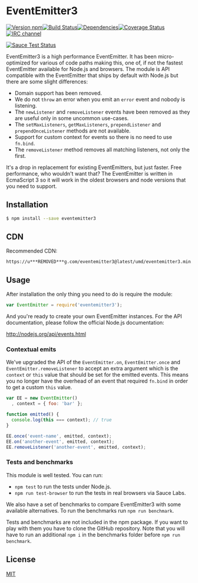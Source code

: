 # EventEmitter3

[![Version npm](https://img.shields.io/npm/v/eventemitter3.svg?style=flat-square)](https://www.npmjs.com/package/eventemitter3)[![Build Status](https://img.shields.io/travis/primus/eventemitter3/master.svg?style=flat-square)](https://travis-ci.org/primus/eventemitter3)[![Dependencies](https://img.shields.io/david/primus/eventemitter3.svg?style=flat-square)](https://david-dm.org/primus/eventemitter3)[![Coverage Status](https://img.shields.io/coveralls/primus/eventemitter3/master.svg?style=flat-square)](https://coveralls.io/r/primus/eventemitter3?branch=master)[![IRC channel](https://img.shields.io/badge/IRC-irc.freenode.net%23primus-00a8ff.svg?style=flat-square)](https://webchat.freenode.net/?channels=primus)

[![Sauce Test Status](https://saucelabs.com/browser-matrix/eventemitter3.svg)](https://saucelabs.com/u/eventemitter3)

EventEmitter3 is a high performance EventEmitter. It has been micro-optimized
for various of code paths making this, one of, if not the fastest EventEmitter
available for Node.js and browsers. The module is API compatible with the
EventEmitter that ships by default with Node.js but there are some slight
differences:

- Domain support has been removed.
- We do not `throw` an error when you emit an `error` event and nobody is
  listening.
- The `newListener` and `removeListener` events have been removed as they
  are useful only in some uncommon use-cases.
- The `setMaxListeners`, `getMaxListeners`, `prependListener` and
  `prependOnceListener` methods are not available.
- Support for custom context for events so there is no need to use `fn.bind`.
- The `removeListener` method removes all matching listeners, not only the
  first.

It's a drop in replacement for existing EventEmitters, but just faster. Free
performance, who wouldn't want that? The EventEmitter is written in EcmaScript 3
so it will work in the oldest browsers and node versions that you need to
support.

## Installation

```bash
$ npm install --save eventemitter3
```

## CDN

Recommended CDN:

```text
https://u***REMOVED***g.com/eventemitter3@latest/umd/eventemitter3.min.js
```

## Usage

After installation the only thing you need to do is require the module:

```js
var EventEmitter = require('eventemitter3');
```

And you're ready to create your own EventEmitter instances. For the API
documentation, please follow the official Node.js documentation:

http://nodejs.org/api/events.html

### Contextual emits

We've upgraded the API of the `EventEmitter.on`, `EventEmitter.once` and
`EventEmitter.removeListener` to accept an extra argument which is the `context`
or `this` value that should be set for the emitted events. This means you no
longer have the overhead of an event that required `fn.bind` in order to get a
custom `this` value.

```js
var EE = new EventEmitter()
  , context = { foo: 'bar' };

function emitted() {
  console.log(this === context); // true
}

EE.once('event-name', emitted, context);
EE.on('another-event', emitted, context);
EE.removeListener('another-event', emitted, context);
```

### Tests and benchmarks

This module is well tested. You can run:

- `npm test` to run the tests under Node.js.
- `npm run test-browser` to run the tests in real browsers via Sauce Labs.

We also have a set of benchmarks to compare EventEmitter3 with some available
alternatives. To run the benchmarks run `npm run benchmark`.

Tests and benchmarks are not included in the npm package. If you want to play
with them you have to clone the GitHub repository.
Note that you will have to run an additional `npm i` in the benchmarks folder
before `npm run benchmark`.

## License

[MIT](LICENSE)
